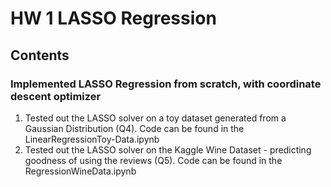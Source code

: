 # HW 1 LASSO Regression
## Contents

### Implemented LASSO Regression from scratch, with coordinate descent optimizer

1. Tested out the LASSO solver on a toy dataset generated from a Gaussian Distribution (Q4). Code can be found in the LinearRegressionToy-Data.ipynb
2. Tested out the LASSO solver on the Kaggle Wine Dataset - predicting goodness of using the reviews
(Q5). Code can be found in the RegressionWineData.ipynb
